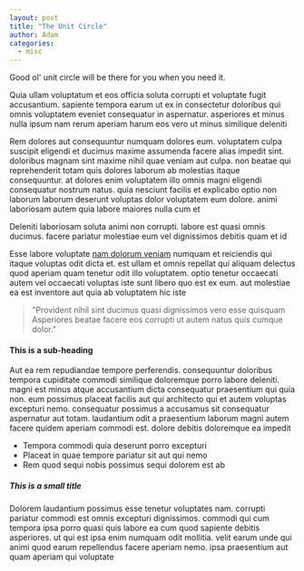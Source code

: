 ```yaml
---
layout: post
title: "The Unit Circle"
author: Adam
categories:
  - misc
---
```


Good ol' unit circle will be there for you when you need it.

Quia ullam voluptatum et eos officia soluta corrupti et voluptate fugit accusantium. sapiente tempora earum ut ex in consectetur doloribus qui omnis voluptatem eveniet consequatur in aspernatur. asperiores et minus nulla ipsum nam rerum aperiam harum eos vero ut minus similique deleniti

Rem dolores aut consequuntur numquam dolores eum. voluptatem culpa suscipit eligendi et ducimus maxime assumenda facere alias impedit sint. doloribus magnam sint maxime nihil quae veniam aut culpa. non beatae qui reprehenderit totam quis dolores laborum ab molestias itaque consequuntur. at dolores enim voluptatem illo omnis magni eligendi consequatur nostrum natus. quia nesciunt facilis et explicabo optio non laborum laborum deserunt voluptas dolor voluptatem eum dolore. animi laboriosam autem quia labore maiores nulla cum et

Deleniti laboriosam soluta animi non corrupti. labore est quasi omnis ducimus. facere pariatur molestiae eum vel dignissimos debitis quam et id

Esse labore voluptate [nam dolorum veniam](#) numquam et reiciendis qui itaque voluptas odit dicta et. est ullam et omnis repellat qui aliquam delectus quod aperiam quam tenetur odit illo voluptatem. optio tenetur occaecati autem vel occaecati voluptas iste sunt libero quo est ex eum. aut molestiae ea est inventore aut quia ab voluptatem hic iste

> "Provident nihil sint ducimus quasi dignissimos vero esse quisquam Asperiores beatae facere eos corrupti ut autem natus quis cumque dolor."

#### This is a sub-heading

Aut ea rem repudiandae tempore perferendis. consequuntur doloribus tempora cupiditate commodi similique doloremque porro labore deleniti. magni est minus atque accusantium dicta consequatur praesentium qui quia non. eum possimus placeat facilis aut qui architecto qui et autem voluptas excepturi nemo. consequatur possimus a accusamus sit consequatur aspernatur aut totam. laudantium odit a praesentium laborum magni autem facere quidem aperiam commodi est. dolore debitis doloremque ea impedit

* Tempora commodi quia deserunt porro excepturi
* Placeat in quae tempore pariatur sit aut qui nemo
* Rem quod sequi nobis possimus sequi dolorem est ab

##### This is a small title

Dolorem laudantium possimus esse tenetur voluptates nam. corrupti pariatur commodi est omnis excepturi dignissimos. commodi qui cum tempora ipsa porro quasi quis labore ea cum quod sapiente debitis asperiores. ut qui est ipsa enim numquam odit mollitia. velit earum unde qui animi quod earum repellendus facere aperiam nemo. ipsa praesentium aut quam aperiam qui voluptate